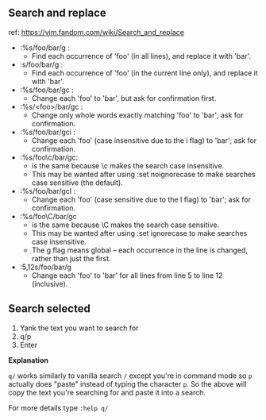 ## Search and replace
ref: https://vim.fandom.com/wiki/Search_and_replace

* :%s/foo/bar/g : 
  * Find each occurrence of 'foo' (in all lines), and replace it with 'bar'.
* :s/foo/bar/g : 
  * Find each occurrence of 'foo' (in the current line only), and replace it with 'bar'.
* :%s/foo/bar/gc : 
  * Change each 'foo' to 'bar', but ask for confirmation first.
* :%s/\<foo\>/bar/gc : 
  * Change only whole words exactly matching 'foo' to 'bar'; ask for confirmation.
* :%s/foo/bar/gci : 
  * Change each 'foo' (case insensitive due to the i flag) to 'bar'; ask for confirmation.
* :%s/foo\c/bar/gc:
  * is the same because \c makes the search case insensitive.
  * This may be wanted after using :set noignorecase to make searches case sensitive (the default).
* :%s/foo/bar/gcI : 
  * Change each 'foo' (case sensitive due to the I flag) to 'bar'; ask for confirmation.
* :%s/foo\C/bar/gc 
  * is the same because \C makes the search case sensitive.
  * This may be wanted after using :set ignorecase to make searches case insensitive.
  * The g flag means global – each occurrence in the line is changed, rather than just the first.
* :5,12s/foo/bar/g	
  * Change each 'foo' to 'bar' for all lines from line 5 to line 12 (inclusive).

## Search selected

1. Yank the text you want to search for
2. q/p
3. Enter

**Explanation**

`q/` works similarly to vanilla search `/` except you're in command mode so `p` actually does "paste" instead of typing the character `p`. So the above will copy the text you're searching for and paste it into a search.

For more details type `:help q/`